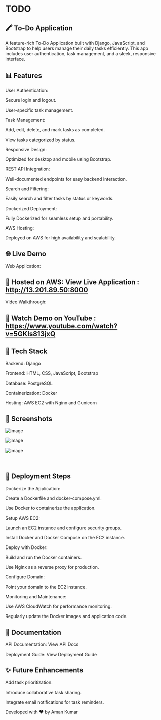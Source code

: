 # TODO

## 🖍 To-Do Application

A feature-rich To-Do Application built with Django, JavaScript, and Bootstrap to help users manage their daily tasks efficiently. This app includes user authentication, task management, and a sleek, responsive interface.

## 📊 Features

User Authentication:

Secure login and logout.

User-specific task management.

Task Management:

Add, edit, delete, and mark tasks as completed.

View tasks categorized by status.

Responsive Design:

Optimized for desktop and mobile using Bootstrap.

REST API Integration:

Well-documented endpoints for easy backend interaction.

Search and Filtering:

Easily search and filter tasks by status or keywords.

Dockerized Deployment:

Fully Dockerized for seamless setup and portability.

AWS Hosting:

Deployed on AWS for high availability and scalability.

## 🌐 Live Demo

Web Application:

## 🚀 Hosted on AWS: View Live Application : http://13.201.89.50:8000

Video Walkthrough:

## 🚀 Watch Demo on YouTube  : https://www.youtube.com/watch?v=5GKIs813jxQ

## 🔧 Tech Stack

Backend: Django

Frontend: HTML, CSS, JavaScript, Bootstrap

Database: PostgreSQL

Containerization: Docker

Hosting: AWS EC2 with Nginx and Gunicorn

## 🔎 Screenshots

![image](https://github.com/user-attachments/assets/e6b73a54-0980-498d-9ec7-97163950fa51)

![image](https://github.com/user-attachments/assets/6ddca943-6c8a-4681-a248-f738101ab3ef)
<br>

![image](https://github.com/user-attachments/assets/7ccb4f46-1d38-4551-aa1c-763bdb8e456a)

<br>





## 📅 Deployment Steps

Dockerize the Application:

Create a Dockerfile and docker-compose.yml.

Use Docker to containerize the application.

Setup AWS EC2:

Launch an EC2 instance and configure security groups.

Install Docker and Docker Compose on the EC2 instance.

Deploy with Docker:

Build and run the Docker containers.

Use Nginx as a reverse proxy for production.

Configure Domain:

Point your domain to the EC2 instance.

Monitoring and Maintenance:

Use AWS CloudWatch for performance monitoring.

Regularly update the Docker images and application code.

## 📑 Documentation

API Documentation: View API Docs

Deployment Guide: View Deployment Guide

## ✨ Future Enhancements

Add task prioritization.

Introduce collaborative task sharing.

Integrate email notifications for task reminders.

Developed with ❤️ by Aman Kumar


